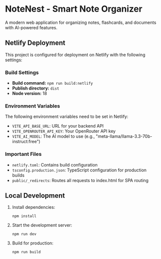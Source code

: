 # NoteNest - Smart Note Organizer

A modern web application for organizing notes, flashcards, and documents with AI-powered features.

## Netlify Deployment

This project is configured for deployment on Netlify with the following settings:

### Build Settings

- **Build command:** `npm run build:netlify`
- **Publish directory:** `dist`
- **Node version:** 18

### Environment Variables

The following environment variables need to be set in Netlify:

- `VITE_API_BASE_URL`: URL for your backend API
- `VITE_OPENROUTER_API_KEY`: Your OpenRouter API key
- `VITE_AI_MODEL`: The AI model to use (e.g., "meta-llama/llama-3.3-70b-instruct:free")

### Important Files

- `netlify.toml`: Contains build configuration
- `tsconfig.production.json`: TypeScript configuration for production builds
- `public/_redirects`: Routes all requests to index.html for SPA routing

## Local Development

1. Install dependencies:
   ```
   npm install
   ```

2. Start the development server:
   ```
   npm run dev
   ```

3. Build for production:
   ```
   npm run build
   ``` 